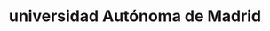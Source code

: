 ---
title: "universidad Autónoma de Madrid"
external_link: "https://www.uam.es/UAM/ComunicadosUAM_Covid19/1446799696138.htm?language=es&nodepath=Comunicados%20COVID-19"
type: "comunidad-de-madrid"
img: "./images/universidades/universidade_autonoma_de_madrid.png"
file_title: "Acuerdo Adaptación Enseñanza"
file_link: "https://www.uam.es/UAM/documento/1446805695608/CG_PLAN_DE_ACTUACION_PARA_EL_CURSO_2020_2021_Y_LA_ADAPTACION_DE_LAS_ACTIVIDADES_FORMATIVAS_A_LA_EVOLUCION_DE_LA_COVID-19.</a><i class='fas fa-external-link-alt'></i>"
---